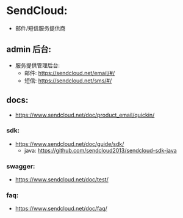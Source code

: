 

# SendCloud:

- 邮件/短信服务提供商

## admin 后台:

- 服务提供管理后台:
    - 邮件: https://sendcloud.net/email/#/
    - 短信: https://sendcloud.net/sms/#/

## docs:

- https://www.sendcloud.net/doc/product_email/quickin/

### sdk:

- https://www.sendcloud.net/doc/guide/sdk/
    - java: https://github.com/sendcloud2013/sendcloud-sdk-java


### swagger:

- https://www.sendcloud.net/doc/test/


### faq:

- https://www.sendcloud.net/doc/faq/
